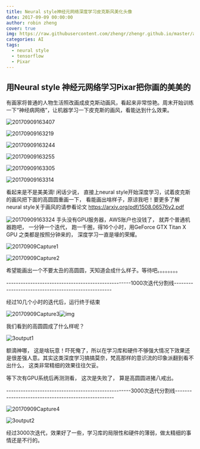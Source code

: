 ```yaml
---
title: Neural style神经元网络深度学习皮克斯风美化头像
date: 2017-09-09 00:00:00
author: robin zheng
cover: true
img: https://raw.githubusercontent.com/zhengr/zhengr.github.io/master/assets/images/20170909163407.jpg
categories: AI
tags:
  - neural style
  - tensorflow
  - Pixar
---
```

## 用Neural style 神经元网络学习Pixar把你画的美美的

有画家将普通的人物生活照改画成皮克斯动画风，看起来非常惊艳。周末开始训练一下“神经病网络”，让机器学习一下皮克斯的画风，看能达到什么效果。

![20170909163407](https://raw.githubusercontent.com/zhengr/zhengr.github.io/master/assets/images/20170909163407.jpg)

![20170909163219](https://raw.githubusercontent.com/zhengr/zhengr.github.io/master/assets/images/20170909163219.jpg)

![20170909163244](https://raw.githubusercontent.com/zhengr/zhengr.github.io/master/assets/images/20170909163244.jpg)

![20170909163255](https://raw.githubusercontent.com/zhengr/zhengr.github.io/master/assets/images/20170909163255.jpg)

![20170909163305](https://raw.githubusercontent.com/zhengr/zhengr.github.io/master/assets/images/20170909163305.jpg)

![20170909163314](https://raw.githubusercontent.com/zhengr/zhengr.github.io/master/assets/images/20170909163314.jpg)

看起来是不是美美滴! 闲话少说， 直接上neural style开始深度学习，试着皮克斯的画风把下面的高圆圆重画一下， 看能画出啥样子，原谅我吧！要更多了解neural style关于画风的请参看论文 https://arxiv.org/pdf/1508.06576v2.pdf

![20170909163324](https://raw.githubusercontent.com/zhengr/zhengr.github.io/master/assets/images/20170909163324.jpg)
手头没有GPU服务器，AWS账户也没钱了， 就弄个普通机器跑吧， 一分钟一个迭代， 跑一千圈，得16个小时，用GeForce GTX Titan X GPU 之类都是按照分钟来的， 深度学习一直是壕的荣耀。

![20170909Capture1](https://raw.githubusercontent.com/zhengr/zhengr.github.io/master/assets/images/20170909Capture1.PNG)

![20170909Capture2](https://raw.githubusercontent.com/zhengr/zhengr.github.io/master/assets/images/20170909Capture2.PNG)

希望能画出一个不要太丑的高圆圆，天知道会成什么样子。等待吧。。。。。。。。

----------------------------------------------------1000次迭代分割线----------------------------------------------------

经过10几个小时的迭代后，运行终于结束

![20170909Capture3](https://raw.githubusercontent.com/zhengr/zhengr.github.io/master/assets/images/20170909Capture3.PNG)![img](https://raw.githubusercontent.com/zhengr/zhengr.github.io/master/assets/images/20170909Capture3.PNG)

我们看到的高圆圆成了什么样呢？

![3output1](https://raw.githubusercontent.com/zhengr/zhengr.github.io/master/assets/images/3output1.jpg)

额滴神哪， 这是啥玩意！吓死俺了，所以在学习库和硬件不够强大情况下效果还是很差强人意。其实这类深度学习搞搞莫奈，梵高那样的意识流的印象派翻到看不出什么， 这类非常精细的效果往往欠妥。

等下次有GPU系统后再测测看， 这次是失败了， 算是高圆圆进猪八戒出。

----------------------------------------------------3000次迭代分割线----------------------------------------------------

![20170909Capture4](https://raw.githubusercontent.com/zhengr/zhengr.github.io/master/assets/images/20170909Capture4.PNG)

![3output2](https://raw.githubusercontent.com/zhengr/zhengr.github.io/master/assets/images/3output2.jpg)

经过3000次迭代，效果好了一些，学习库的局限性和硬件的薄弱，做太精细的事情还是不行的。
